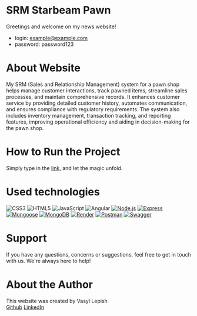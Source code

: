 # SRM Starbeam Pawn

Greetings and welcome on my news website!

- login: example@example.com
- password: password123

# About Website

My SRM (Sales and Relationship Management) system for a pawn shop helps manage customer interactions, track pawned items, streamline sales processes, and maintain comprehensive records. It enhances customer service by providing detailed customer history, automates communication, and ensures compliance with regulatory requirements. The system also includes inventory management, transaction tracking, and reporting features, improving operational efficiency and aiding in decision-making for the pawn shop.

# How to Run the Project

Simply type in the [link](https://alessioitaliano.github.io/starbeam-pawn-frontend/), and let
the magic unfold.

# Used technologies

![CSS3](https://img.shields.io/badge/css3-%231572B6.svg?style=for-the-badge&logo=css3&logoColor=white)
![HTML5](https://img.shields.io/badge/html5-%23E34F26.svg?style=for-the-badge&logo=html5&logoColor=white)
![JavaScript](https://img.shields.io/badge/javascript-%23323330.svg?style=for-the-badge&logo=javascript&logoColor=%23F7DF1E)
![Angular](https://img.shields.io/badge/angular-%23DD0031.svg?style=for-the-badge&logo=angular&logoColor=white)
[![Node.js](https://img.shields.io/badge/node.js-%2343853D.svg?style=for-the-badge&logo=node.js&logoColor=white)](https://nodejs.org/)
[![Express](https://img.shields.io/badge/express-%23404d59.svg?style=for-the-badge)](https://expressjs.com/)
[![Mongoose](https://img.shields.io/badge/mongoose-%23880000.svg?style=for-the-badge&logo=mongoose)](https://mongoosejs.com/)
[![MongoDB](https://img.shields.io/badge/mongodb-%234ea94b.svg?style=for-the-badge&logo=mongodb)](https://www.mongodb.com/)
[![Render](https://img.shields.io/badge/render-%2355c1e9.svg?style=for-the-badge&logo=render)](https://render.com/)
[![Postman](https://img.shields.io/badge/postman-%23FF6C37.svg?style=for-the-badge&logo=postman&logoColor=white)](https://www.postman.com/)
[![Swagger](https://img.shields.io/badge/swagger-%2385EA2D.svg?style=for-the-badge&logo=swagger&logoColor=black)](https://swagger.io/)

# Support

If you have any questions, concerns or suggestions, feel free to get in touch
with us. We're always here to help!

# About the Author

This website was created by Vasyl Lepish  
[Github](https://github.com/AlessioItaliano)
[LinkedIn](https://www.linkedin.com/in/vasyl-lepish/)

